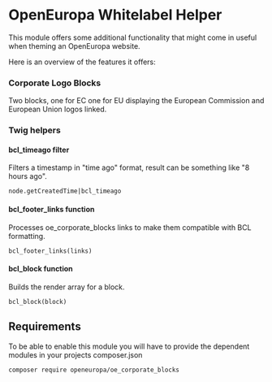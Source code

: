 # OpenEuropa Whitelabel Helper

This module offers some additional functionality that might come in useful when
theming an OpenEuropa website.

Here is an overview of the features it offers:

### Corporate Logo Blocks

Two blocks, one for EC one for EU displaying the European Commission and European Union logos linked.

### Twig helpers
#### bcl_timeago filter
Filters a timestamp in "time ago" format, result can be something like "8 hours ago".
```
node.getCreatedTime|bcl_timeago
```
#### bcl_footer_links function
Processes oe_corporate_blocks links to make them compatible with BCL formatting.
```
bcl_footer_links(links)
```
#### bcl_block function
Builds the render array for a block.
```
bcl_block(block)
```

## Requirements

To be able to enable this module you will have to provide the dependent modules in your projects composer.json

```
composer require openeuropa/oe_corporate_blocks
```
